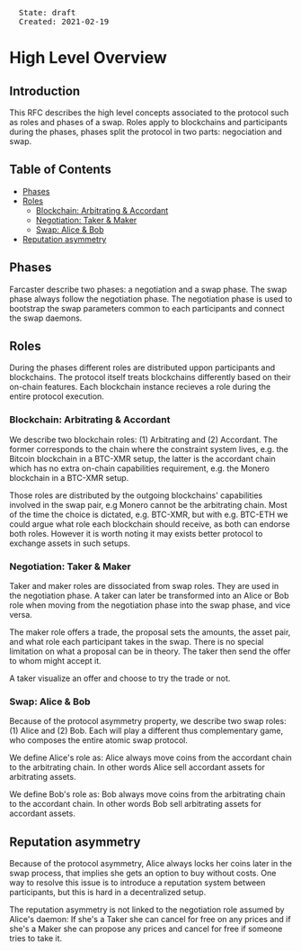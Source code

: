 <pre>
  State: draft
  Created: 2021-02-19
</pre>

# High Level Overview

## Introduction

This RFC describes the high level concepts associated to the protocol such as roles and phases of a swap. Roles apply to blockchains and participants during the phases, phases split the protocol in two parts: negociation and swap.

## Table of Contents

  * [Phases](#phases)
  * [Roles](#roles)
    * [Blockchain: Arbitrating & Accordant](#blockchain-arbitrating--accordant)
    * [Negotiation: Taker & Maker](#negotiation-taker--maker)
    * [Swap: Alice & Bob](#swap-alice--bob)
  * [Reputation asymmetry](#reputation-asymmetry)

## Phases

Farcaster describe two phases: a negotiation and a swap phase. The swap phase always follow the negotiation phase. The negotiation phase is used to bootstrap the swap parameters common to each participants and connect the swap daemons.

## Roles

During the phases different roles are distributed uppon participants and blockchains. The protocol itself treats blockchains differently based on their on-chain features. Each blockchain instance recieves a role during the entire protocol execution.

### Blockchain: Arbitrating & Accordant

We describe two blockchain roles: (1) Arbitrating and (2) Accordant. The former corresponds to the chain where the constraint system lives, e.g. the Bitcoin blockchain in a BTC-XMR setup, the latter is the accordant chain which has no extra on-chain capabilities requirement, e.g. the Monero blockchain in a BTC-XMR setup.

Those roles are distributed by the outgoing blockchains' capabilities involved in the swap pair, e.g Monero cannot be the arbitrating chain. Most of the time the choice is dictated, e.g. BTC-XMR, but with e.g. BTC-ETH we could argue what role each blockchain should receive, as both can endorse both roles. However it is worth noting it may exists better protocol to exchange assets in such setups.

### Negotiation: Taker & Maker

Taker and maker roles are dissociated from swap roles. They are used in the negotiation phase. A taker can later be transformed into an Alice or Bob role when moving from the negotiation phase into the swap phase, and vice versa.

The maker role offers a trade, the proposal sets the amounts, the asset pair, and what role each participant takes in the swap. There is no special limitation on what a proposal can be in theory. The taker then send the offer to whom might accept it.

A taker visualize an offer and choose to try the trade or not.

### Swap: Alice & Bob

Because of the protocol asymmetry property, we describe two swap roles: (1) Alice and (2) Bob. Each will play a different thus complementary game, who composes the entire atomic swap protocol.

We define Alice's role as: Alice always move coins from the accordant chain to the arbitrating chain. In other words Alice sell accordant assets for arbitrating assets.

We define Bob's role as: Bob always move coins from the arbitrating chain to the accordant chain. In other words Bob sell arbitrating assets for accordant assets.

## Reputation asymmetry

Because of the protocol asymmetry, Alice always locks her coins later in the swap process, that implies she gets an option to buy without costs. One way to resolve this issue is to introduce a reputation system between participants, but this is hard in a decentralized setup.

The reputation asymmetry is not linked to the negotiation role assumed by Alice's daemon: If she's a Taker she can cancel for free on any prices and if she's a Maker she can propose any prices and cancel for free if someone tries to take it.
